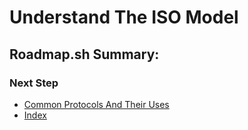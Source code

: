 # Understand The ISO Model

## Roadmap.sh Summary:

### Next Step
- [Common Protocols And Their Uses](https://github.com/Sisu-Sus/CyberSec-RoadMap/blob/main/Networking_Knowledge/Common_Protocols_And_Their_Uses.md)
- [Index](https://github.com/Sisu-Sus/CyberSec-RoadMap/blob/main/index.md)
